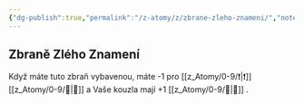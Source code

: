 ```yaml
---
{"dg-publish":true,"permalink":"/z-atomy/z/zbrane-zleho-znameni/","noteIcon":""}
---
```


## Zbraně Zlého Znamení  
Když máte tuto zbraň vybavenou, máte -1 pro [[z_Atomy/0-9/❗\|❗]] [[z_Atomy/0-9/🧠\|🧠]] a Vaše kouzla mají +1 [[z_Atomy/0-9/📶\|📶]] .